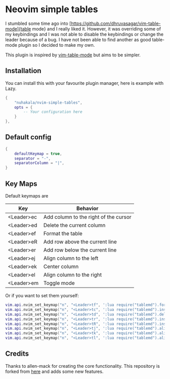 # Neovim simple tables

I stumbled some time ago into
[https://github.com/dhruvasagar/vim-table-mode]{table mode} and I really liked
it. However, it was overriding some of my keybindings and I was not able to
disable the keybindings or change the leader because of a bug. I have not been
able to find another as good table-mode plugin so I decided to make my own.

This plugin is inspired by [vim-table-mode](https://github.com/dhruvasagar/vim-table-mode)
but aims to be simpler.

## Installation

You can install this with your favourite plugin manager, here is example with
Lazy.

``` lua
{
    "nuhakala/nvim-simple-tables",
    opts = {
        -- Your configuration here
    }
},
```

## Default config

``` lua
{
    defaultKeymap = true,
    separator = "-",
    separatorColumn = "|",
}
```

## Key Maps

Default keymaps are

| Key          | Behavior                              |
| ---          | ---                                   |
| \<Leader\>ec | Add column to the right of the cursor |
| \<Leader\>ed | Delete the current column             |
| \<Leader\>ef | Format the table                      |
| \<Leader\>eR | Add row above the current line        |
| \<Leader\>er | Add row below the current line        |
| \<Leader\>ej | Align column to the left              |
| \<Leader\>ek | Center column                         |
| \<Leader\>el | Align column to the right             |
| \<Leader\>em | Toggle mode                           |

Or if you want to set them yourself:

``` lua
vim.api.nvim_set_keymap("n", "<Leader>tf", ':lua require("tablemd").format()<cr>', { noremap = true })
vim.api.nvim_set_keymap("n", "<Leader>tc", ':lua require("tablemd").insertColumn(false)<cr>', { noremap = true })
vim.api.nvim_set_keymap("n", "<Leader>td", ':lua require("tablemd").deleteColumn()<cr>', { noremap = true })
vim.api.nvim_set_keymap("n", "<Leader>tr", ':lua require("tablemd").insertRow(false)<cr>', { noremap = true })
vim.api.nvim_set_keymap("n", "<Leader>tR", ':lua require("tablemd").insertRow(true)<cr>', { noremap = true })
vim.api.nvim_set_keymap("n", "<Leader>tj", ':lua require("tablemd").alignColumn("left")<cr>', { noremap = true })
vim.api.nvim_set_keymap("n", "<Leader>tk", ':lua require("tablemd").alignColumn("center")<cr>', { noremap = true })
vim.api.nvim_set_keymap("n", "<Leader>tl", ':lua require("tablemd").alignColumn("right")<cr>', { noremap = true })
```

## Credits
Thanks to allen-mack for creating the core functionality. This repository is
forked from [here](https://github.com/allen-mack/nvim-table-md) and adds some
new features.

